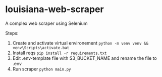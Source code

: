 # louisiana-web-scraper
A complex web scraper using Selenium

Steps:
1. Create and activate virtual environement `python -m venv venv && venv\Scripts\activate.bat`
2. Install reqs `pip install -r requirements.txt`
3. Edit .env-template file with S3_BUCKET_NAME and rename the file to .env
4. Run scraper `python main.py`
